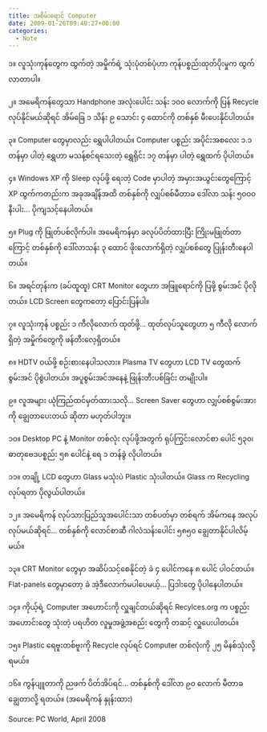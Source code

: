 ```yaml
---
title: အစိမ်းရောင် Computer
date: 2009-01-26T09:40:27+00:00
categories:
  - Note
---
```

၁။ လူသုံးကုန်တွေက ထွက်တဲ့ အမှိုက်ရဲ့ သုံးပုံတစ်ပုံဟာ ကုန်ပစ္စည်းထုတ်ပိုးမှုက ထွက်လာတာပါ။

၂။ အမေရိကန်တွေသာ Handphone အလုံးပေါင်း သန်း ၁၀ဝ လောက်ကို ပြန် Recycle လုပ်နိုင်မယ်ဆိုရင် အိမ်ခြေ ၁ သိန်း ၉ သောင်း ၄ ထောင်ကို တစ်နှစ် မီးပေးနိုင်ပါတယ်။

၃။ Computer တွေမှာလည်း ရွှေပါပါတယ်။ Computer ပစ္စည်း အပိုင်းအစလေး ၁.၁ တန်မှာ ပါတဲ့ ရွှေဟာ မသန့်စင်ရသေးတဲ့ ရွှေရိုင်း ၁၇ တန်မှာ ပါတဲ့ ရွှေထက် ပိုပါတယ်။

၄။ Windows XP ကို Sleep လုပ်ဖို့ ရေးတဲ့ Code မှာပါတဲ့ အမှားအယွင်းတွေကြောင့် XP ထွက်ကတည်းက အခုအချိန်အထိ တစ်နှစ်ကို လျှပ်စစ်မီတာခ ဒေါ်လာ သန်း ၅၀ဝ၀ နီးပါး… ပိုကျသင့်နေပါတယ်။

၅။ Plug ကို ဖြုတ်ပစ်လိုက်ပါ။ အမေရိကန်မှာ ခလုပ်ပိတ်ထားပြီး ကြိုးမဖြုတ်တာကြောင့် တစ်နှစ်ကို ဒေါ်လာသန်း ၃ ထောင် ဖိုးလောက်ရှိတဲ့ လျှပ်စစ်တွေ ပြုန်းတီးနေပါတယ်။

၆။ အရင်တုန်းက (ခပ်ထူထူ) CRT Monitor တွေဟာ အဖြူရောင်ကို ပြဖို့ စွမ်းအင် ပိုလိုတယ်။ LCD Screen တွေကတော့ ပြောင်းပြန်ပါ။

၇။ လူသုံးကုန် ပစ္စည်း ၁ ကီလိုလောက် ထုတ်ဖို့… ထုတ်လုပ်သူတွေဟာ ၅ ကီလို လောက်ရှိတဲ့ အမှိုက်တွေကို ဖန်တီးလေ့ရှိတယ်။

၈။ HDTV ဝယ်ဖို့ စဉ်းစားနေပါသလား။ Plasma TV တွေဟာ LCD TV တွေထက် စွမ်းအင် ပိုစွဲပါတယ်။ အပူစွမ်းအင်အနေနဲ့ ဖြုန်းတီးပစ်ခြင်း တမျိုးပါ။

၉။ လူအများ ယုံကြည်ထင်မှတ်ထားသလို&#8230; Screen Saver တွေဟာ လျှပ်စစ်စွမ်းအားကို ချွေတာပေးတယ် ဆိုတာ မဟုတ်ပါဘူး။

၁၀။ Desktop PC နဲ့ Monitor တစ်လုံး လုပ်ဖို့အတွက် ရုပ်ကြွင်းလောင်စာ ပေါင် ၅၃၀၊ ဓာတုဗေဒပစ္စည်း ၅၈ ပေါင်နဲ့ ရေ ၁ တန်ခွဲ လိုပါတယ်။

၁၁။ တချို့ LCD တွေဟာ Glass မသုံးပဲ Plastic သုံးပါတယ်။ Glass က Recycling လုပ်ရတာ ပိုလွယ်ပါတယ်။

၁၂။ အမေရိကန် လုပ်သားပြည်သူအပေါင်းသာ တစ်ပတ်မှာ တစ်ရက် အိမ်ကနေ အလုပ်လုပ်မယ်ဆိုရင်… တစ်နှစ်ကို လောင်စာဆီ ဂါလံသန်းပေါင်း ၅၈၅၀ ချွေတာနိုင်ပါလိမ့်မယ်။

၁၃။ CRT Monitor တွေမှာ အဆိပ်သင့်စေနိုင်တဲ့ ခဲ ၄ ပေါင်ကနေ ၈ ပေါင် ပါဝင်တယ်။ Flat-panels တွေမှာတော့ ခဲ အဲ့ဒီလောက်မပါပေမယ့်… ပြဒါးတွေ ပိုပါနေပါတယ်။

၁၄။ ကိုယ့်ရဲ့ Computer အဟောင်းကို လှူချင်တယ်ဆိုရင် Recylces.org က ပစ္စည်းအဟောင်းတွေ သုံးတဲ့ ပရဟိတ လူမှုအဖွဲ့အစည်း တွေကို တဆင့် လှူပေးပါတယ်။

၁၅။ Plastic ရေဗူးတစ်ဗူးကို Recycle လုပ်ရင် Computer တစ်လုံးကို ၂၅ မိနစ်သုံးလို့ ရမယ်။

၁၆။ ကွန်ပျူတာကို ညဖက် ပိတ်အိပ်ရင်… တစ်နှစ်ကို ဒေါ်လာ ၉၀ လောက် မီတာခ ချွေတာလို့ ရတယ်။ (အမေရိကန် နှုန်းထား)

Source: PC World, April 2008